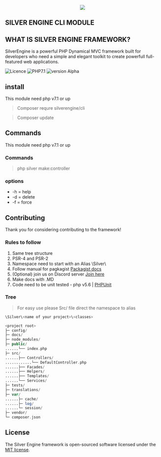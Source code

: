 

<p align="center"><img src="https://thumb.ibb.co/fDOcRG/goodone.jpg"></p>

## SILVER ENGINE CLI MODULE

## WHAT IS SILVER ENGINE FRAMEWORK?

SilverEngine is a powerful PHP Dynamical MVC framework built for developers who need a simple and elegant toolkit to create powerfull full-featured web applications.

![Licence](https://img.shields.io/badge/Licence-MIT-green.svg)
![PHP7.1](https://img.shields.io/badge/php-7.1-blue.svg)
![version Alpha](https://img.shields.io/badge/Alpha-V1.0.4-green.svg)


## install

This module need php v7.1 or up

> Composer requre silverengine/cli

> Composer update

## Commands

This module need php v7.1 or up


### Commands

> php silver make:controller

### options

- -h = help
- -d = delete
- -f = force



## Contributing

Thank you for considering contributing to the framework!

### Rules to follow

1. Same tree structure
2. PSR-4 and PSR-2 
3. Namespace need to start with an Alias \Silver\
4. Follow manual for pagkagist  [Packagist docs](https://packagist.org/)
5. (Optional) join us on Discord server [Join here](https://discord.gg/cwMygSP)
5. Make docs with .MD
6. Code need to be unit tested - php v5.6 |  [PHPUnit](https://phpunit.de/index.html)


### Tree
> For easy use please Src/ file direct the namespace to alias 
```php 
\Silver\<name of your project>\<classes>
```

```php
<project root>
├─ config/
├─ docs/
├─ node_modules/
├─ public/
......└── index.php
├─ src/
......├── Controllers/
............└── DefaultController.php
......├── Facades/
......├── Helpers/
......├── Templates/
......└── Services/
├─ tests/
├─ translations/
├─ var/
......├─ cache/
......├─ log/
......└─ session/
├─ vendor/
└─ composer.json
```

## License

The Silver Engine framework is open-sourced software licensed under the [MIT license](http://opensource.org/licenses/MIT).
